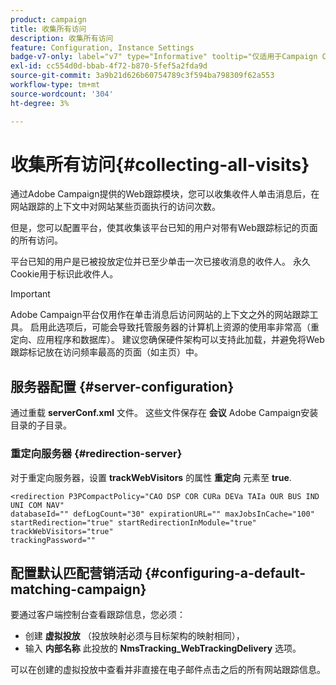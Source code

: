 ```yaml
---
product: campaign
title: 收集所有访问
description: 收集所有访问
feature: Configuration, Instance Settings
badge-v7-only: label="v7" type="Informative" tooltip="仅适用于Campaign Classicv7"
exl-id: cc554d0d-bbab-4f72-b870-5fef5a2fda9d
source-git-commit: 3a9b21d626b60754789c3f594ba798309f62a553
workflow-type: tm+mt
source-wordcount: '304'
ht-degree: 3%

---
```


# 收集所有访问{#collecting-all-visits}

通过Adobe Campaign提供的Web跟踪模块，您可以收集收件人单击消息后，在网站跟踪的上下文中对网站某些页面执行的访问次数。

但是，您可以配置平台，使其收集该平台已知的用户对带有Web跟踪标记的页面的所有访问。

平台已知的用户是已被投放定位并已至少单击一次已接收消息的收件人。 永久Cookie用于标识此收件人。

>[!IMPORTANT]
>
>Adobe Campaign平台仅用作在单击消息后访问网站的上下文之外的网站跟踪工具。 启用此选项后，可能会导致托管服务器的计算机上资源的使用率非常高（重定向、应用程序和数据库）。 建议您确保硬件架构可以支持此加载，并避免将Web跟踪标记放在访问频率最高的页面（如主页）中。

## 服务器配置 {#server-configuration}

通过重载 **serverConf.xml** 文件。 这些文件保存在 **会议** Adobe Campaign安装目录的子目录。

### 重定向服务器 {#redirection-server}

对于重定向服务器，设置 **trackWebVisitors** 的属性 **重定向** 元素至 **true**.

```
<redirection P3PCompactPolicy="CAO DSP COR CURa DEVa TAIa OUR BUS IND UNI COM NAV"
databaseId="" defLogCount="30" expirationURL="" maxJobsInCache="100"
startRedirection="true" startRedirectionInModule="true" trackWebVisitors="true"
trackingPassword=""
```

## 配置默认匹配营销活动 {#configuring-a-default-matching-campaign}

要通过客户端控制台查看跟踪信息，您必须：

* 创建 **虚拟投放** （投放映射必须与目标架构的映射相同），
* 输入 **内部名称** 此投放的 **NmsTracking_WebTrackingDelivery** 选项。

可以在创建的虚拟投放中查看并非直接在电子邮件点击之后的所有网站跟踪信息。
